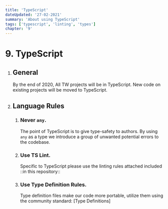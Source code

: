 ```yaml
---
title: 'TypeScript'
dateUpdated: '27-02-2021'
summary: 'About using TypeScript'
tags: ['typescript', 'linting', 'types']
chapter: '9'
---
```

# 9. TypeScript
1. ## General
	By the end of 2020, All TW projects will be in TypeScript. New code on existing projects will be moved to TypeScript.
2. ## Language Rules
	1. ### Never `any`.
		The point of TypeScript is to give type-safety to authors. By using `any` as a type we introduce a group of unwanted potential errors to the codebase.
	2. ### Use TS Lint.
		Specific to TypeScript please use the linting rules attached included ::in this repository::
	3. ### Use Type Definition Rules.
		Type definition files make our code more portable, utilize them using the community standard: [Type Definitions]